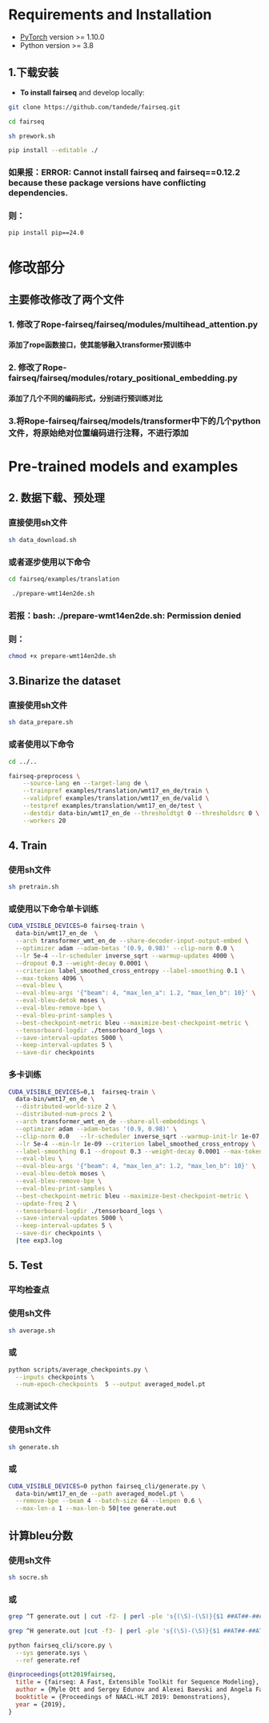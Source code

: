 # Requirements and Installation

* [PyTorch](http://pytorch.org/) version >= 1.10.0
* Python version >= 3.8
## 1.下载安装
* **To install fairseq** and develop locally:
``` bash
git clone https://github.com/tandede/fairseq.git
```
``` bash
cd fairseq
```
``` bash
sh prework.sh
```
``` bash
pip install --editable ./
```
### 如果报：ERROR: Cannot install fairseq and fairseq==0.12.2 because these package versions have conflicting dependencies.
### 则：
``` bash
pip install pip==24.0
```
# 修改部分
## 主要修改修改了两个文件
### 1. 修改了Rope-fairseq/fairseq/modules/multihead_attention.py
#### 添加了rope函数接口，使其能够融入transformer预训练中
### 2. 修改了Rope-fairseq/fairseq/modules/rotary_positional_embedding.py
#### 添加了几个不同的编码形式，分别进行预训练对比
### 3.将Rope-fairseq/fairseq/models/transformer中下的几个python文件，将原始绝对位置编码进行注释，不进行添加
# Pre-trained models and examples


## 2. 数据下载、预处理
### 直接使用sh文件
``` bash
sh data_download.sh
```
### 或者逐步使用以下命令
``` bash
cd fairseq/examples/translation
```
``` bash
 ./prepare-wmt14en2de.sh
```
### 若报：bash: ./prepare-wmt14en2de.sh: Permission denied
### 则：
``` bash
chmod +x prepare-wmt14en2de.sh
```
## 3.Binarize the dataset
### 直接使用sh文件
``` bash
sh data_prepare.sh
```
### 或者使用以下命令
``` bash
cd ../..
```
``` bash
fairseq-preprocess \
    --source-lang en --target-lang de \
    --trainpref examples/translation/wmt17_en_de/train \
    --validpref examples/translation/wmt17_en_de/valid \
    --testpref examples/translation/wmt17_en_de/test \
    --destdir data-bin/wmt17_en_de --thresholdtgt 0 --thresholdsrc 0 \
    --workers 20
 ```
  ## 4. Train
  ### 使用sh文件
  ``` bash
  sh pretrain.sh
  ```
  ### 或使用以下命令单卡训练
  ``` bash
CUDA_VISIBLE_DEVICES=0 fairseq-train \
    data-bin/wmt17_en_de  \
    --arch transformer_wmt_en_de --share-decoder-input-output-embed \
    --optimizer adam --adam-betas '(0.9, 0.98)' --clip-norm 0.0 \
    --lr 5e-4 --lr-scheduler inverse_sqrt --warmup-updates 4000 \
    --dropout 0.3 --weight-decay 0.0001 \
    --criterion label_smoothed_cross_entropy --label-smoothing 0.1 \
    --max-tokens 4096 \
    --eval-bleu \
    --eval-bleu-args '{"beam": 4, "max_len_a": 1.2, "max_len_b": 10}' \
    --eval-bleu-detok moses \
    --eval-bleu-remove-bpe \
    --eval-bleu-print-samples \
    --best-checkpoint-metric bleu --maximize-best-checkpoint-metric \
    --tensorboard-logdir ./tensorboard_logs \
    --save-interval-updates 5000 \
    --keep-interval-updates 5 \
    --save-dir checkpoints
  ```
  ### 多卡训练
  ``` bash
  CUDA_VISIBLE_DEVICES=0,1  fairseq-train \
    data-bin/wmt17_en_de \
    --distributed-world-size 2 \
    --distributed-num-procs 2 \
    --arch transformer_wmt_en_de --share-all-embeddings \
    --optimizer adam --adam-betas '(0.9, 0.98)' \
    --clip-norm 0.0   --lr-scheduler inverse_sqrt --warmup-init-lr 1e-07 --warmup-updates 4000  \
    --lr 5e-4 --min-lr 1e-09 --criterion label_smoothed_cross_entropy \
    --label-smoothing 0.1 --dropout 0.3 --weight-decay 0.0001 --max-tokens 4096   \
    --eval-bleu \
    --eval-bleu-args '{"beam": 4, "max_len_a": 1.2, "max_len_b": 10}' \
    --eval-bleu-detok moses \
    --eval-bleu-remove-bpe \
    --eval-bleu-print-samples \
    --best-checkpoint-metric bleu --maximize-best-checkpoint-metric \
    --update-freq 2 \
    --tensorboard-logdir ./tensorboard_logs \
    --save-interval-updates 5000 \
    --keep-interval-updates 5 \
    --save-dir checkpoints \
    |tee exp3.log
  ```
  ## 5. Test
  ### 平均检查点
  ### 使用sh文件
  ``` bash
  sh average.sh
  ```
  ### 或
  ``` bash
python scripts/average_checkpoints.py \
    --inputs checkpoints \
    --num-epoch-checkpoints  5 --output averaged_model.pt
  ```
  ### 生成测试文件
  ### 使用sh文件
  ``` bash
  sh generate.sh
  ```
  ### 或
  ``` bash
  CUDA_VISIBLE_DEVICES=0 python fairseq_cli/generate.py \
    data-bin/wmt17_en_de --path averaged_model.pt \
    --remove-bpe --beam 4 --batch-size 64 --lenpen 0.6 \
    --max-len-a 1 --max-len-b 50|tee generate.out
  ```
  ## 计算bleu分数
  ### 使用sh文件
  ``` bash
  sh socre.sh
  ```
  ### 或
  ```bash
  grep ^T generate.out | cut -f2- | perl -ple 's{(\S)-(\S)}{$1 ##AT##-##AT## $2}g' > generate.ref

  grep ^H generate.out |cut -f3- | perl -ple 's{(\S)-(\S)}{$1 ##AT##-##AT## $2}g' > generate.sys
  ```  
  ``` bash
  python fairseq_cli/score.py \
    --sys generate.sys \
    --ref generate.ref
  ```


``` bibtex
@inproceedings{ott2019fairseq,
  title = {fairseq: A Fast, Extensible Toolkit for Sequence Modeling},
  author = {Myle Ott and Sergey Edunov and Alexei Baevski and Angela Fan and Sam Gross and Nathan Ng and David Grangier and Michael Auli},
  booktitle = {Proceedings of NAACL-HLT 2019: Demonstrations},
  year = {2019},
}
```
